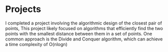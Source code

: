 # Projects
 I completed a project involving the algorithmic design of the closest pair of points, This project likely focused on algorithms that efficiently find the two points with the smallest distance between them in a set of points. One common approach is the Divide and Conquer algorithm, which can achieve a time complexity of O(nlogn)

